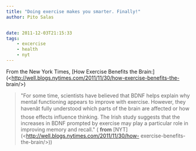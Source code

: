 ```yaml
---
title: "Doing exercise makes you smarter. Finally!"
author: Pito Salas


date: 2011-12-03T21:15:33
tags:
    - excercise
    - health
    - nyt
---
```




From the New York Times, [How Exercise Benefits the
Brain:](<http://well.blogs.nytimes.com/2011/11/30/how-exercise-benefits-the-
brain/>)

> "For some time, scientists have believed that BDNF helps explain why mental
> functioning appears to improve with exercise. However, they havenât fully
> understood which parts of the brain are affected or how those effects
> influence thinking. The Irish study suggests that the increases in BDNF
> prompted by exercise may play a particular role in improving memory and
> recall." ( **from** [NYT](<http://well.blogs.nytimes.com/2011/11/30/how-
> exercise-benefits-the-brain/>))


